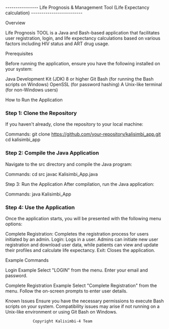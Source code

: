 ---------------- Life Prognosis & Management Tool (Life Expectancy calculation) -------------------------


Overview

Life Prognosis TOOL is a Java and Bash-based application that facilitates user registration, login, and life expectancy calculations based on various factors including HIV status and ART drug usage.

Prerequisites

Before running the application, ensure you have the following installed on your system:

Java Development Kit (JDK) 8 or higher
Git Bash (for running the Bash scripts on Windows)
OpenSSL (for password hashing)
A Unix-like terminal (for non-Windows users)

How to Run the Application

### Step 1: Clone the Repository
If you haven't already, clone the repository to your local machine:

Commands:
git clone https://github.com/your-repository/kalisimbi_app.git
cd kalisimbi_app

### Step 2: Compile the Java Application
Navigate to the src directory and compile the Java program:

Commands:
cd src
javac Kalisimbi_App.java

Step 3: Run the Application
After compilation, run the Java application:

Commands:
java Kalisimbi_App

### Step 4: Use the Application
Once the application starts, you will be presented with the following menu options:

Complete Registration: Completes the registration process for users initiated by an admin.
Login: Logs in a user. Admins can initiate new user registration and download user data, while patients can view and update their profiles and calculate life expectancy.
Exit: Closes the application.


Example Commands

Login Example
Select "LOGIN" from the menu.
Enter your email and password.

Complete Registration Example
Select "Complete Registration" from the menu.
Follow the on-screen prompts to enter user details.

Known Issues
Ensure you have the necessary permissions to execute Bash scripts on your system.
Compatibility issues may arise if not running on a Unix-like environment or using Git Bash on Windows.


                Copyright Kalisimbi-4 Team

